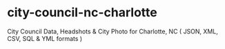 # city-council-nc-charlotte
City Council Data, Headshots &amp; City Photo for Charlotte, NC ( JSON, XML, CSV, SQL &amp; YML formats )
